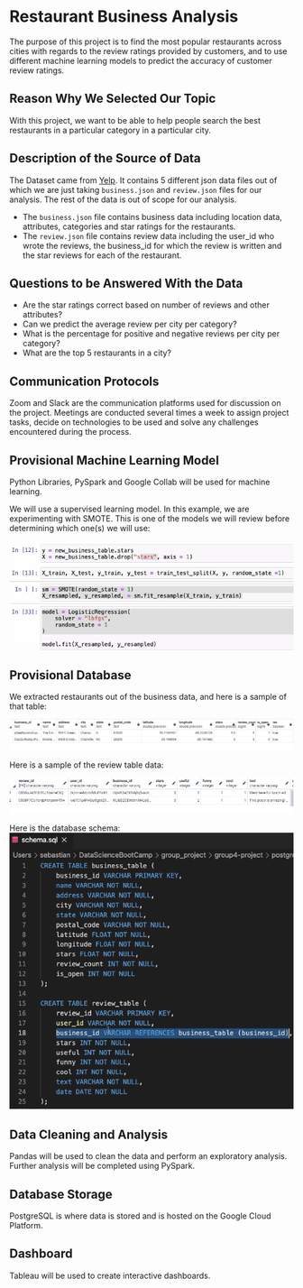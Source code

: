 # Restaurant Business Analysis

The purpose of this project is to find the most popular restaurants across cities with regards to the review ratings provided by customers, and to use different machine learning models to predict the accuracy of customer review ratings.

## Reason Why We Selected Our Topic

With this project, we want to be able to help people search the best restaurants in a particular category in a particular city.

## Description of the Source of Data

The Dataset came from [Yelp](https://www.yelp.com/dataset). It contains 5 different json data files out of which we are just taking ```business.json``` and ```review.json``` files for our analysis. The rest of the data is out of scope for our analysis.

- The ```business.json``` file contains business data including location data, attributes, categories and star ratings for the restaurants.
- The ```review.json``` file contains review data including the user_id who wrote the reviews, the business_id  for which the review is written and the star reviews for each of the restaurant.

## Questions to be Answered With the Data

- Are the star ratings correct based on number of reviews and other attributes?
- Can we predict the average review per city per category?
- What is the percentage for positive and negative reviews per city per category?
- What are the top 5 restaurants in a city?

## Communication Protocols

Zoom and Slack are the communication platforms used for discussion on the project. Meetings are conducted several times a week to assign project tasks, decide on technologies to be used and solve any challenges encountered during the process.

## Provisional Machine Learning Model

Python Libraries, PySpark and Google Collab will be used for machine learning. 

We will use a supervised learning model. In this example, we are experimenting with SMOTE. This is one of the models we will review before determining which one(s) we will use:

![](./Resources/machine_learning.png) 

## Provisional Database 

We extracted restaurants out of the business data, and here is a sample of that table:

![](./Resources/yelp_restaurants.png) 

Here is a sample of the review table data:

![](./Resources/review_table.png) 

Here is the database schema:
![](./Resources/schema.png) 

## Data Cleaning and Analysis

Pandas will be used to clean the data and perform an exploratory analysis. Further analysis will be completed using PySpark.

## Database Storage

PostgreSQL is where data is stored and is hosted on the Google Cloud Platform.

## Dashboard

Tableau will be used to create interactive dashboards.
